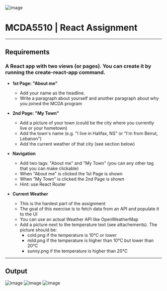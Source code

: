 ![image](https://github.com/A00474445/A00474445_MCDA5510/assets/144371607/654b35a6-661c-456b-8933-2552bdfa4c68)




# MCDA5510 | React Assignment
------------------------------------------------------------------------------------------
## Requirements

### A React app with two views (or pages). You can create it by running the create-react-app command.

- **1st Page: "About me"**
    - Add your name as the headline.
    - Write a paragraph about yourself and another paragraph about why you joined the MCDA program

- **2nd Page: "My Town"**
    - Add a picture of your town (could be the city where you currently live or your hometown)
    - Add the town's name (e.g. "I live in Halifax, NS" or "I'm from Beirut, Lebanon") 
    - Add the current weather of that city (see section below)

- **Navigation**
    - Add two <a> tags: "About me" and "My Town" (you can any other tag that you can make clickable)
    - When "About me" is clicked the 1st Page is shown
    - When "My Town" is clicked the 2nd Page is shown
    - Hint: use React Router

- **Current Weather**
  - This is the hardest part of the assignment
  - The goal of this exercise is to fetch data from an API and populate it to the UI
  - You can use an actual Weather API like OpenWeatherMap 
  - Add a picture next to the temperature text (see attachements). The picture should be:    
      - cold.png if the temperature is 10°C or lower
      - mild.png if the temperature is higher than 10°C  but lower than 20°C
      - sunny.png if the temperature is higher than 20°C

------------------------------------------------------------------------------------------

## Output
![image](https://github.com/A00474445/React-Assignment/assets/144371607/df133ff8-f7ce-48e4-9544-c17a2b9b3db1)
![image](https://github.com/A00474445/React-Assignment/assets/144371607/cec0d740-efc7-426f-a5b2-229eced1d4db)
![image](https://github.com/A00474445/React-Assignment/assets/144371607/674a7fd1-5af1-4fd4-a677-5313d2d23797)




